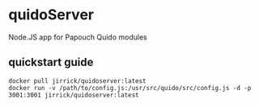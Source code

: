 # quidoServer
Node.JS app for Papouch Quido modules

## quickstart guide
```
docker pull jirrick/quidoserver:latest
docker run -v /path/to/config.js:/usr/src/quido/src/config.js -d -p 3001:3001 jirrick/quidoserver:latest
```